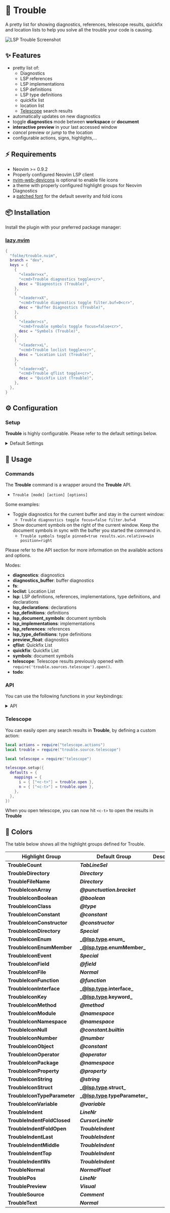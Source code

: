 # 🚦 Trouble

A pretty list for showing diagnostics, references, telescope results, quickfix and location lists to help you solve all the trouble your code is causing.

![LSP Trouble Screenshot](./media/shot.png)

## ✨ Features

- pretty list of:
  - Diagnostics
  - LSP references
  - LSP implementations
  - LSP definitions
  - LSP type definitions
  - quickfix list
  - location list
  - [Telescope](https://github.com/nvim-telescope/telescope.nvim) search results
- automatically updates on new diagnostics
- toggle **diagnostics** mode between **workspace** or **document**
- **interactive preview** in your last accessed window
- _cancel_ preview or _jump_ to the location
- configurable actions, signs, highlights,...

## ⚡️ Requirements

- Neovim >= 0.9.2
- Properly configured Neovim LSP client
- [nvim-web-devicons](https://github.com/nvim-tree/nvim-web-devicons) is optional to enable file icons
- a theme with properly configured highlight groups for Neovim Diagnostics
- a [patched font](https://www.nerdfonts.com/) for the default severity and fold icons

## 📦 Installation

Install the plugin with your preferred package manager:

### [lazy.nvim](https://github.com/folke/lazy.nvim)

```lua
{
  "folke/trouble.nvim",
  branch = "dev",
  keys = {
    {
      "<leader>xx",
      "<cmd>Trouble diagnostics toggle<cr>",
      desc = "Diagnostics (Trouble)",
    },
    {
      "<leader>xX",
      "<cmd>Trouble diagnostics toggle filter.buf=0<cr>",
      desc = "Buffer Diagnostics (Trouble)",
    },
    {
      "<leader>cs",
      "<cmd>Trouble symbols toggle focus=false<cr>",
      desc = "Symbols (Trouble)",
    },
    {
      "<leader>xL",
      "<cmd>Trouble loclist toggle<cr>",
      desc = "Location List (Trouble)",
    },
    {
      "<leader>xQ",
      "<cmd>Trouble qflist toggle<cr>",
      desc = "Quickfix List (Trouble)",
    },
  },
}
```

## ⚙️ Configuration

### Setup

**Trouble** is highly configurable. Please refer to the default settings below.

<details><summary>Default Settings</summary>

<!-- config:start -->

```lua
---@class trouble.Mode: trouble.Config,trouble.Section.spec
---@field desc? string
---@field sections? string[]

---@class trouble.Config
---@field mode? string
---@field config? fun(opts:trouble.Config)
---@field formatters? table<string,trouble.Formatter> custom formatters
---@field filters? table<string, trouble.FilterFn> custom filters
---@field sorters? table<string, trouble.SorterFn> custom sorters
local defaults = {
  throttle = 100,
  pinned = false,
  results = {
    ---@type trouble.Window.opts
    win = {},
    indent_guides = true, -- show indent guides
    multiline = true, -- render multi-line messages
    max_items = 200, -- limit number of items that can be displayed per section
    auto_open = false,
    auto_close = false,
    auto_refresh = true,
  },
  preview = {
    -- preview window, or "main", to show the preview in
    -- the main editor window
    ---@type trouble.Window.opts
    win = { type = "main" },
    auto_open = true, -- automatically open preview when on an item
  },
  ---@type table<string, string|trouble.Action>
  keys = {
    ["?"] = "help",
    r = "refresh",
    R = "toggle_refresh",
    q = "close",
    o = "jump_close",
    ["<esc>"] = "cancel",
    ["<cr>"] = "jump",
    ["<2-leftmouse>"] = "jump",
    ["<c-s>"] = "jump_split",
    ["<c-v>"] = "jump_vsplit",
    -- go down to next item (accepts count)
    -- j = "next",
    ["}"] = "next",
    ["]]"] = "next",
    -- go up to prev item (accepts count)
    -- k = "prev",
    ["{"] = "prev",
    ["[["] = "prev",
    i = "inspect",
    p = "preview",
    P = "toggle_preview",
    zo = "fold_open",
    zO = "fold_open_recursive",
    zc = "fold_close",
    zC = "fold_close_recursive",
    za = "fold_toggle",
    zA = "fold_toggle_recursive",
    zm = "fold_more",
    zM = "fold_close_all",
    zr = "fold_reduce",
    zR = "fold_open_all",
    zx = "fold_update",
    zX = "fold_update_all",
    zn = "fold_disable",
    zN = "fold_enable",
    zi = "fold_toggle_enable",
  },
  ---@type table<string, trouble.Mode>
  modes = {
    diagnostics_buffer = {
      desc = "buffer diagnostics",
      mode = "diagnostics",
      filter = { buf = 0 },
    },
    symbols = {
      desc = "document symbols",
      mode = "lsp_document_symbols",
      results = {
        win = { position = "right" },
      },
      filter = {
        kind = {
          "Class",
          "Constructor",
          "Enum",
          "Field",
          "Function",
          "Interface",
          "Method",
          "Module",
          "Namespace",
          "Package", -- remove package since luals uses it for control flow structures
          "Property",
          "Struct",
          "Trait",
        },
      },
    },
    preview_float = {
      mode = "diagnostics",
      preview = {
        win = {
          type = "float",
          -- position = "right",
          relative = "editor",
          border = "rounded",
          title = "Preview",
          title_pos = "center",
          position = { 0, -2 },
          size = { width = 0.3, height = 0.3 },
          zindex = 200,
        },
      },
    },
  },
  -- stylua: ignore
  icons = {
    ---@type trouble.Indent.symbols
    indent = {
      top           = "│ ",
      middle        = "├╴",
      last          = "└╴",
      -- last          = "-╴",
      -- last       = "╰╴", -- rounded
      fold_open     = " ",
      fold_closed   = " ",
      ws            = "  ",
    },
    folder_closed   = " ",
    folder_open     = " ",
    kinds = {
      Array         = " ",
      Boolean       = "󰨙 ",
      Class         = " ",
      Constant      = "󰏿 ",
      Constructor   = " ",
      Enum          = " ",
      EnumMember    = " ",
      Event         = " ",
      Field         = " ",
      File          = " ",
      Function      = "󰊕 ",
      Interface     = " ",
      Key           = " ",
      Method        = "󰊕 ",
      Module        = " ",
      Namespace     = "󰦮 ",
      Null          = " ",
      Number        = "󰎠 ",
      Object        = " ",
      Operator      = " ",
      Package       = " ",
      Property      = " ",
      String        = " ",
      Struct        = "󰆼 ",
      TypeParameter = " ",
      Variable      = "󰀫 ",
    },
  },
}
```

<!-- config:end -->

</details>

## 🚀 Usage

### Commands

The **Trouble** command is a wrapper around the **Trouble** API.

- `Trouble [mode] [action] [options]`

Some examples:

- Toggle diagnostics for the current buffer and stay in the current window:
  - `Trouble diagnostics toggle focus=false filter.buf=0`
- Show document symbols on the right of the current window.
  Keep the document symbols in sync with the buffer you started the command in.
  - `Trouble symbols toggle pinned=true results.win.relative=win position=right`

Please refer to the API section for more information on the available actions and options.

Modes:

<!-- modes:start -->

- **diagnostics**: diagnostics
- **diagnostics_buffer**: buffer diagnostics
- **fs**:
- **loclist**: Location List
- **lsp**: LSP definitions, references, implementations, type definitions, and declarations
- **lsp_declarations**: declarations
- **lsp_definitions**: definitions
- **lsp_document_symbols**: document symbols
- **lsp_implementations**: implementations
- **lsp_references**: references
- **lsp_type_definitions**: type definitions
- **preview_float**: diagnostics
- **qflist**: Quickfix List
- **quickfix**: Quickfix List
- **symbols**: document symbols
- **telescope**: Telescope results previously opened with `require('trouble.sources.telescope').open()`.
- **todo**:

<!-- modes:end -->

### API

You can use the following functions in your keybindings:

<details><summary>API</summary>

<!-- api:start -->

```lua
---@alias trouble.Open trouble.Mode|{focus?:boolean, new?:boolean}

--- Finds all open views matching the filter.
---@param opts? trouble.Config|string
---@param filter? trouble.View.filter
---@return trouble.View[], trouble.Config
require("trouble").find(opts, filter)

--- Finds the last open view matching the filter.
---@param opts? trouble.Open|string
---@param filter? trouble.View.filter
---@return trouble.View?, trouble.Open
require("trouble").find_last(opts, filter)

--- Gets the last open view matching the filter or creates a new one.
---@param opts? trouble.Config|string
---@param filter? trouble.View.filter
---@return trouble.View, trouble.Open
require("trouble").get(opts, filter)

---@param opts? trouble.Open|string
require("trouble").open(opts)

--- Returns true if there is an open view matching the filter.
---@param opts? trouble.Config|string
require("trouble").is_open(opts)

---@param opts? trouble.Config|string
require("trouble").close(opts)

---@param opts? trouble.Open|string
require("trouble").toggle(opts)

--- Special case for refresh. Refresh all open views.
---@param opts? trouble.Config|string
require("trouble").refresh(opts)

--- Proxy to last view's action.
---@param action trouble.Action|string
require("trouble").action(action)

---@param opts? trouble.Config|string
require("trouble").get_items(opts)

---@param opts? trouble.Config|string
---@return {get: fun():string, cond: fun():boolean}
require("trouble").statusline(opts)

-- cancel
require("trouble").cancel()

-- close
require("trouble").close()

-- first
require("trouble").first()

-- focus
require("trouble").focus()

-- Fold close
require("trouble").fold_close()

-- fold close all
require("trouble").fold_close_all()

-- Fold close recursive
require("trouble").fold_close_recursive()

-- fold disable
require("trouble").fold_disable()

-- fold enable
require("trouble").fold_enable()

-- fold more
require("trouble").fold_more()

-- Fold open
require("trouble").fold_open()

-- fold open all
require("trouble").fold_open_all()

-- Fold open recursive
require("trouble").fold_open_recursive()

-- fold reduce
require("trouble").fold_reduce()

-- Fold toggle
require("trouble").fold_toggle()

-- fold toggle enable
require("trouble").fold_toggle_enable()

-- Fold toggle recursive
require("trouble").fold_toggle_recursive()

-- fold update
require("trouble").fold_update()

-- fold update all
require("trouble").fold_update_all()

-- help
require("trouble").help()

-- inspect
require("trouble").inspect()

-- jump
require("trouble").jump()

-- jump close
require("trouble").jump_close()

-- jump only
require("trouble").jump_only()

-- jump split
require("trouble").jump_split()

-- jump vsplit
require("trouble").jump_vsplit()

-- last
require("trouble").last()

-- next
require("trouble").next()

-- prev
require("trouble").prev()

-- preview
require("trouble").preview()

-- previous
require("trouble").previous()

-- refresh
require("trouble").refresh()

-- toggle preview
require("trouble").toggle_preview()

-- toggle refresh
require("trouble").toggle_refresh()
```

<!-- api:end -->

</details>

### Telescope

You can easily open any search results in **Trouble**, by defining a custom action:

```lua
local actions = require("telescope.actions")
local trouble = require("trouble.source.telescope")

local telescope = require("telescope")

telescope.setup({
  defaults = {
    mappings = {
      i = { ["<c-t>"] = trouble.open },
      n = { ["<c-t>"] = trouble.open },
    },
  },
})
```

When you open telescope, you can now hit `<c-t>` to open the results in **Trouble**

## 🎨 Colors

The table below shows all the highlight groups defined for Trouble.

<!-- colors:start -->

| Highlight Group              | Default Group                 | Description |
| ---------------------------- | ----------------------------- | ----------- |
| **TroubleCount**             | **_TabLineSel_**              |             |
| **TroubleDirectory**         | **_Directory_**               |             |
| **TroubleFileName**          | **_Directory_**               |             |
| **TroubleIconArray**         | **_@punctuation.bracket_**    |             |
| **TroubleIconBoolean**       | **_@boolean_**                |             |
| **TroubleIconClass**         | **_@type_**                   |             |
| **TroubleIconConstant**      | **_@constant_**               |             |
| **TroubleIconConstructor**   | **_@constructor_**            |             |
| **TroubleIconDirectory**     | **_Special_**                 |             |
| **TroubleIconEnum**          | **_@lsp.type.enum_**          |             |
| **TroubleIconEnumMember**    | **_@lsp.type.enumMember_**    |             |
| **TroubleIconEvent**         | **_Special_**                 |             |
| **TroubleIconField**         | **_@field_**                  |             |
| **TroubleIconFile**          | **_Normal_**                  |             |
| **TroubleIconFunction**      | **_@function_**               |             |
| **TroubleIconInterface**     | **_@lsp.type.interface_**     |             |
| **TroubleIconKey**           | **_@lsp.type.keyword_**       |             |
| **TroubleIconMethod**        | **_@method_**                 |             |
| **TroubleIconModule**        | **_@namespace_**              |             |
| **TroubleIconNamespace**     | **_@namespace_**              |             |
| **TroubleIconNull**          | **_@constant.builtin_**       |             |
| **TroubleIconNumber**        | **_@number_**                 |             |
| **TroubleIconObject**        | **_@constant_**               |             |
| **TroubleIconOperator**      | **_@operator_**               |             |
| **TroubleIconPackage**       | **_@namespace_**              |             |
| **TroubleIconProperty**      | **_@property_**               |             |
| **TroubleIconString**        | **_@string_**                 |             |
| **TroubleIconStruct**        | **_@lsp.type.struct_**        |             |
| **TroubleIconTypeParameter** | **_@lsp.type.typeParameter_** |             |
| **TroubleIconVariable**      | **_@variable_**               |             |
| **TroubleIndent**            | **_LineNr_**                  |             |
| **TroubleIndentFoldClosed**  | **_CursorLineNr_**            |             |
| **TroubleIndentFoldOpen**    | **_TroubleIndent_**           |             |
| **TroubleIndentLast**        | **_TroubleIndent_**           |             |
| **TroubleIndentMiddle**      | **_TroubleIndent_**           |             |
| **TroubleIndentTop**         | **_TroubleIndent_**           |             |
| **TroubleIndentWs**          | **_TroubleIndent_**           |             |
| **TroubleNormal**            | **_NormalFloat_**             |             |
| **TroublePos**               | **_LineNr_**                  |             |
| **TroublePreview**           | **_Visual_**                  |             |
| **TroubleSource**            | **_Comment_**                 |             |
| **TroubleText**              | **_Normal_**                  |             |

<!-- colors:end -->
